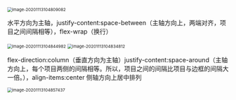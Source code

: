 <img src="C:\Users\zhuwanning\AppData\Roaming\Typora\typora-user-images\image-20201113104809082.png" alt="image-20201113104809082" style="zoom:67%;" />

水平方向为主轴，justify-content:space-between（主轴方向上，两端对齐，项目之间间隔相等），flex-wrap（换行）

<img src="C:\Users\zhuwanning\AppData\Roaming\Typora\typora-user-images\image-20201113104844982.png" alt="image-20201113104844982" style="zoom:67%;" />

<img src="C:\Users\zhuwanning\AppData\Roaming\Typora\typora-user-images\image-20201113104834812.png" alt="image-20201113104834812" style="zoom:67%;" />

flex-direction:column（垂直方向为主轴）justify-content:space-around（主轴方向上，每个项目两侧的间隔相等。所以，项目之间的间隔比项目与边框的间隔大一倍。），align-items:center 侧轴方向上居中排列

<img src="C:\Users\zhuwanning\AppData\Roaming\Typora\typora-user-images\image-20201113104857437.png" alt="image-20201113104857437" style="zoom:67%;" />

